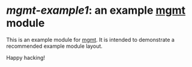 # *mgmt-example1*: an example [mgmt](https://github.com/purpleidea/mgmt/) module

This is an example module for [mgmt](https://github.com/purpleidea/mgmt/). It is
intended to demonstrate a recommended example module layout.

Happy hacking!
